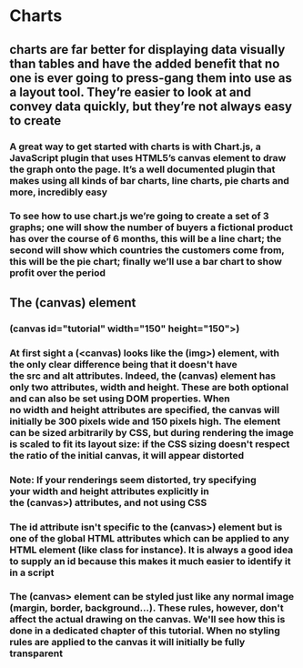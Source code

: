 # Charts

## charts are far better for displaying data visually than tables and have the added benefit that no one is ever going to press-gang them into use as a layout tool. They’re easier to look at and convey data quickly, but they’re not always easy to create

### A great way to get started with charts is with Chart.js, a JavaScript plugin that uses HTML5’s canvas element to draw the graph onto the page. It’s a well documented plugin that makes using all kinds of bar charts, line charts, pie charts and more, incredibly easy

### To see how to use chart.js we’re going to create a set of 3 graphs; one will show the number of buyers a fictional product has over the course of 6 months, this will be a line chart; the second will show which countries the customers come from, this will be the pie chart; finally we’ll use a bar chart to show profit over the period

## The (canvas) element

### (canvas id="tutorial" width="150" height="150"></canvas>)

### At first sight a (<canvas) looks like the (img>) element, with the only clear difference being that it doesn't have the src and alt attributes. Indeed, the (canvas) element has only two attributes, width and height. These are both optional and can also be set using DOM properties. When no width and height attributes are specified, the canvas will initially be 300 pixels wide and 150 pixels high. The element can be sized arbitrarily by CSS, but during rendering the image is scaled to fit its layout size: if the CSS sizing doesn't respect the ratio of the initial canvas, it will appear distorted

### Note: If your renderings seem distorted, try specifying your width and height attributes explicitly in the (canvas>) attributes, and not using CSS

### The id attribute isn't specific to the (canvas>) element but is one of the global HTML attributes which can be applied to any HTML element (like class for instance). It is always a good idea to supply an id because this makes it much easier to identify it in a script

### The (canvas> element can be styled just like any normal image (margin, border, background…). These rules, however, don't affect the actual drawing on the canvas. We'll see how this is done in a dedicated chapter of this tutorial. When no styling rules are applied to the canvas it will initially be fully transparent
